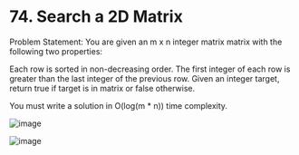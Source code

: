 # 74. Search a 2D Matrix

Problem Statement: You are given an m x n integer matrix matrix with the following two properties:

Each row is sorted in non-decreasing order.
The first integer of each row is greater than the last integer of the previous row.
Given an integer target, return true if target is in matrix or false otherwise.

You must write a solution in O(log(m * n)) time complexity.

![image](https://github.com/aryanv175/leetcode/assets/91381804/eec4b644-959e-445a-a8b4-7014d4ddc18d)

![image](https://github.com/aryanv175/leetcode/assets/91381804/d10d8685-0d56-4ba5-bd7c-ba5286fd8319)
